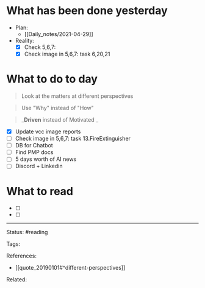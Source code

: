 # What has been done yesterday
- Plan:
	- [[Daily_notes/2021-04-29]]
- Reality:
	- [x] Check 5,6,7:
	- [x] Check image in 5,6,7: task 6,20,21

# What to do to day
>Look at the matters at different perspectives

>Use "Why" instead of "How"

>_**Driven** instead of Motivated _

- [x] Update vcc image reports
- [ ] Check image in 5,6,7: task 13.FireExtinguisher
- [ ] DB for Chatbot
- [ ] Find PMP docs
- [ ] 5 days worth of AI news
- [ ] Discord + Linkedin

# What to read

- [ ] 
- [ ] 



---
Status: #reading

Tags: 

References:
- [[quote_20190101#^different-perspectives]]

Related: 

